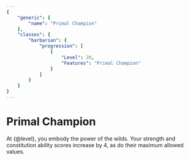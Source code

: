 ```yaml
---
{
	"generic": {
		"name": "Primal Champion"
	},
	"classes": {
		"barbarian": {
			"progression": [
				{
					"Level": 20,
					"Features": "Primal Champion"
				}
			]
		}
	}
}
---
```

# Primal Champion
At {@level}, you embody the power of the wilds.
Your strength and constitution ability scores increase by 4, as do their maximum allowed values.

